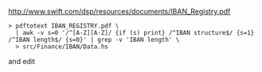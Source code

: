 http://www.swift.com/dsp/resources/documents/IBAN_Registry.pdf

```
> pdftotext IBAN_REGISTRY.pdf \
  | awk -v s=0 '/^[A-Z][A-Z]/ {if (s) print} /^IBAN structure$/ {s=1} /^IBAN length$/ {s=0}' | grep -v 'IBAN length' \
  > src/Finance/IBAN/Data.hs
```

and edit
